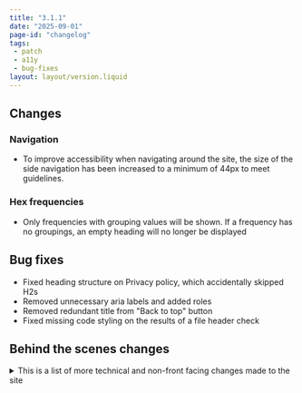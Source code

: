 ```yaml
---
title: "3.1.1"
date: "2025-09-01"
page-id: "changelog"
tags: 
 - patch
 - a11y
 - bug-fixes
layout: layout/version.liquid
---
```

## Changes
### Navigation
- To improve accessibility when navigating around the site, the size of the side navigation has been increased to a minimum of 44px to meet guidelines.

### Hex frequencies
- Only frequencies with grouping values will be shown. If a frequency has no groupings, an empty heading will no longer be displayed

## Bug fixes
- Fixed heading structure on Privacy policy, which accidentally skipped H2s
- Removed unnecessary aria labels and added roles
- Removed redundant title from "Back to top" button
- Fixed missing code styling on the results of a file header check

## Behind the scenes changes
<details>
<summary>This is a list of more technical and non-front facing changes made to the site  </summary>

### General bug fixes
- Fixed duplicate ID being set on mobile theme switcher
- Fixed erroneous double quote in changelog link
- Fixed multiple instances of opening paragraph tags being missing
</details>